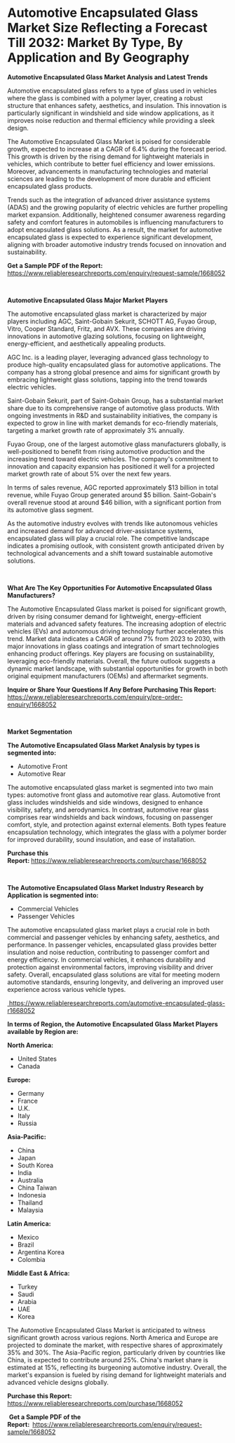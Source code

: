 <p><h1>Automotive Encapsulated Glass Market Size Reflecting a Forecast Till 2032: Market By Type, By Application and By Geography</h1></p><p><strong>Automotive Encapsulated Glass Market Analysis and Latest Trends</strong></p>
<p><p>Automotive encapsulated glass refers to a type of glass used in vehicles where the glass is combined with a polymer layer, creating a robust structure that enhances safety, aesthetics, and insulation. This innovation is particularly significant in windshield and side window applications, as it improves noise reduction and thermal efficiency while providing a sleek design.</p><p>The Automotive Encapsulated Glass Market is poised for considerable growth, expected to increase at a CAGR of 6.4% during the forecast period. This growth is driven by the rising demand for lightweight materials in vehicles, which contribute to better fuel efficiency and lower emissions. Moreover, advancements in manufacturing technologies and material sciences are leading to the development of more durable and efficient encapsulated glass products.</p><p>Trends such as the integration of advanced driver assistance systems (ADAS) and the growing popularity of electric vehicles are further propelling market expansion. Additionally, heightened consumer awareness regarding safety and comfort features in automobiles is influencing manufacturers to adopt encapsulated glass solutions. As a result, the market for automotive encapsulated glass is expected to experience significant development, aligning with broader automotive industry trends focused on innovation and sustainability.</p></p>
<p><strong>Get a Sample PDF of the Report:&nbsp;</strong> <a href="https://www.reliableresearchreports.com/enquiry/request-sample/1668052?utm_campaign=3434&utm_medium=2&utm_source=Github&utm_content=ia&utm_term=19042025&utm_id=automotive-encapsulated-glass">https://www.reliableresearchreports.com/enquiry/request-sample/1668052</a></p>
<p>&nbsp;</p>
<p><strong>Automotive Encapsulated Glass Major Market Players</strong></p>
<p><p>The automotive encapsulated glass market is characterized by major players including AGC, Saint-Gobain Sekurit, SCHOTT AG, Fuyao Group, Vitro, Cooper Standard, Fritz, and AVX. These companies are driving innovations in automotive glazing solutions, focusing on lightweight, energy-efficient, and aesthetically appealing products.</p><p>AGC Inc. is a leading player, leveraging advanced glass technology to produce high-quality encapsulated glass for automotive applications. The company has a strong global presence and aims for significant growth by embracing lightweight glass solutions, tapping into the trend towards electric vehicles.</p><p>Saint-Gobain Sekurit, part of Saint-Gobain Group, has a substantial market share due to its comprehensive range of automotive glass products. With ongoing investments in R&D and sustainability initiatives, the company is expected to grow in line with market demands for eco-friendly materials, targeting a market growth rate of approximately 3% annually.</p><p>Fuyao Group, one of the largest automotive glass manufacturers globally, is well-positioned to benefit from rising automotive production and the increasing trend toward electric vehicles. The company's commitment to innovation and capacity expansion has positioned it well for a projected market growth rate of about 5% over the next few years.</p><p>In terms of sales revenue, AGC reported approximately $13 billion in total revenue, while Fuyao Group generated around $5 billion. Saint-Gobain's overall revenue stood at around $46 billion, with a significant portion from its automotive glass segment.</p><p>As the automotive industry evolves with trends like autonomous vehicles and increased demand for advanced driver-assistance systems, encapsulated glass will play a crucial role. The competitive landscape indicates a promising outlook, with consistent growth anticipated driven by technological advancements and a shift toward sustainable automotive solutions.</p></p>
<p>&nbsp;</p>
<p><strong>What Are The Key Opportunities For Automotive Encapsulated Glass Manufacturers?</strong></p>
<p><p>The Automotive Encapsulated Glass market is poised for significant growth, driven by rising consumer demand for lightweight, energy-efficient materials and advanced safety features. The increasing adoption of electric vehicles (EVs) and autonomous driving technology further accelerates this trend. Market data indicates a CAGR of around 7% from 2023 to 2030, with major innovations in glass coatings and integration of smart technologies enhancing product offerings. Key players are focusing on sustainability, leveraging eco-friendly materials. Overall, the future outlook suggests a dynamic market landscape, with substantial opportunities for growth in both original equipment manufacturers (OEMs) and aftermarket segments.</p></p>
<p><strong>Inquire or Share Your Questions If Any Before Purchasing This Report:</strong> <a href="https://www.reliableresearchreports.com/enquiry/pre-order-enquiry/1668052?utm_campaign=3434&utm_medium=2&utm_source=Github&utm_content=ia&utm_term=19042025&utm_id=automotive-encapsulated-glass">https://www.reliableresearchreports.com/enquiry/pre-order-enquiry/1668052</a></p>
<p>&nbsp;</p>
<p><strong>Market Segmentation</strong></p>
<p><strong>The Automotive Encapsulated Glass Market Analysis by types is segmented into:</strong></p>
<p><ul><li>Automotive Front</li><li>Automotive Rear</li></ul></p>
<p><p>The automotive encapsulated glass market is segmented into two main types: automotive front glass and automotive rear glass. Automotive front glass includes windshields and side windows, designed to enhance visibility, safety, and aerodynamics. In contrast, automotive rear glass comprises rear windshields and back windows, focusing on passenger comfort, style, and protection against external elements. Both types feature encapsulation technology, which integrates the glass with a polymer border for improved durability, sound insulation, and ease of installation.</p></p>
<p><strong>Purchase this Report:&nbsp;</strong><a href="https://www.reliableresearchreports.com/purchase/1668052?utm_campaign=3434&utm_medium=2&utm_source=Github&utm_content=ia&utm_term=19042025&utm_id=automotive-encapsulated-glass">https://www.reliableresearchreports.com/purchase/1668052</a></p>
<p>&nbsp;</p>
<p><strong>The Automotive Encapsulated Glass Market Industry Research by Application is segmented into:</strong></p>
<p><ul><li>Commercial Vehicles</li><li>Passenger Vehicles</li></ul></p>
<p><p>The automotive encapsulated glass market plays a crucial role in both commercial and passenger vehicles by enhancing safety, aesthetics, and performance. In passenger vehicles, encapsulated glass provides better insulation and noise reduction, contributing to passenger comfort and energy efficiency. In commercial vehicles, it enhances durability and protection against environmental factors, improving visibility and driver safety. Overall, encapsulated glass solutions are vital for meeting modern automotive standards, ensuring longevity, and delivering an improved user experience across various vehicle types.</p></p>
<p><a href="https://www.reliableresearchreports.com/automotive-encapsulated-glass-r1668052?utm_campaign=3434&utm_medium=2&utm_source=Github&utm_content=ia&utm_term=19042025&utm_id=automotive-encapsulated-glass">&nbsp;https://www.reliableresearchreports.com/automotive-encapsulated-glass-r1668052</a></p>
<p><strong>In terms of Region, the Automotive Encapsulated Glass Market Players available by Region are:</strong></p>
<p>
    <p> <strong> North America: </strong>
        <ul>
            <li>United States</li>
            <li>Canada</li>
        </ul>
        </p> 
    <p> <strong> Europe: </strong>
        <ul>
            <li>Germany</li>
            <li>France</li>
            <li>U.K.</li>
            <li>Italy</li>
            <li>Russia</li>
        </ul>
        </p> 
    <p> <strong> Asia-Pacific: </strong>
        <ul>
            <li>China</li>
            <li>Japan</li>
            <li>South Korea</li>
            <li>India</li>
            <li>Australia</li>
            <li>China Taiwan</li>
            <li>Indonesia</li>
            <li>Thailand</li>
            <li>Malaysia</li>
        </ul>
        </p> 
    <p> <strong> Latin America: </strong>
        <ul>
            <li>Mexico</li>
            <li>Brazil</li>
            <li>Argentina Korea</li>
            <li>Colombia</li>
        </ul>
        </p> 
    <p> <strong> Middle East & Africa: </strong>
        <ul>
            <li>Turkey</li>
            <li>Saudi</li>
            <li>Arabia</li>
            <li>UAE</li>
            <li>Korea</li>
        </ul>
    </p>
    </p>
<p><p>The Automotive Encapsulated Glass Market is anticipated to witness significant growth across various regions. North America and Europe are projected to dominate the market, with respective shares of approximately 35% and 30%. The Asia-Pacific region, particularly driven by countries like China, is expected to contribute around 25%. China's market share is estimated at 15%, reflecting its burgeoning automotive industry. Overall, the market's expansion is fueled by rising demand for lightweight materials and advanced vehicle designs globally.</p></p>
<p><strong>Purchase this Report: </strong><a href="https://www.reliableresearchreports.com/purchase/1668052?utm_campaign=3434&utm_medium=2&utm_source=Github&utm_content=ia&utm_term=19042025&utm_id=automotive-encapsulated-glass">https://www.reliableresearchreports.com/purchase/1668052</a></p>
<p>&nbsp;<strong>Get a Sample PDF of the Report:&nbsp;&nbsp;</strong><a href="https://www.reliableresearchreports.com/enquiry/request-sample/1668052?utm_campaign=3434&utm_medium=2&utm_source=Github&utm_content=ia&utm_term=19042025&utm_id=automotive-encapsulated-glass">https://www.reliableresearchreports.com/enquiry/request-sample/1668052</a></p>
<p><strong></strong></p>
<p><p></p><p></p><p></p></p>